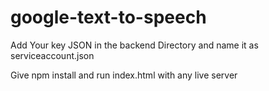 # google-text-to-speech

Add Your key JSON in the backend Directory and name it as serviceaccount.json

Give npm install and run index.html with any live server
